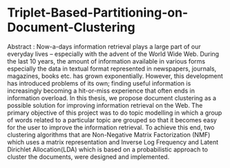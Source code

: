 # Triplet-Based-Partitioning-on-Document-Clustering
Abstract :
Now-a-days information retrieval plays a large part of our everyday lives – especially with the advent of the World Wide Web. During the last 
10 years, the amount of information available in various forms especially the data in textual format represented in newspapers, journals, magazines, 
books etc. has grown exponentially. However, this development has introduced problems of its own; finding useful information is increasingly becoming 
a hit-or-miss experience that often ends in information overload. In this thesis, we propose document clustering as a possible solution for improving 
information retrieval on the Web. The primary objective of this project was to do topic modelling in which a group of words related to a particular topic are 
grouped so that it becomes easy for the user to improve the information retrieval. To achieve this end, two clustering algorithms that are Non-Negative 
Matrix Factorization (NMF) which uses a matrix representation and Inverse Log Frequency and Latent Dirichlet Allocation(LDA) which is based on a 
probabilistic approach to cluster the documents, were designed and implemented.
